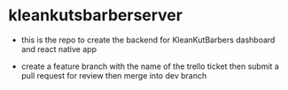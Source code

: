 # kleankutsbarberserver

- this is the repo to create the backend for KleanKutBarbers dashboard and react native app 

- create a feature branch with the name of the trello ticket then submit a pull request for review then merge into dev branch 


